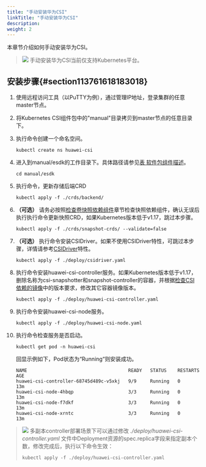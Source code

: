```yaml
---
title: "手动安装华为CSI"
linkTitle: "手动安装华为CSI"
description: 
weight: 2
---
```


本章节介绍如何手动安装华为CSI。

>![](/css-docs/public_sys-resources/zh/icon-note.gif) 
>手动安装华为CSI当前仅支持Kubernetes平台。

## 安装步骤{#section113761618183018}

1.  使用远程访问工具（以PuTTY为例），通过管理IP地址，登录集群的任意master节点。
2.  将Kubernetes CSI组件包中的"manual"目录拷贝到master节点的任意目录下。
3.  执行命令创建一个命名空间。

    ```
    kubectl create ns huawei-csi
    ```

4.  进入到manual/esdk的工作目录下。具体路径请参见[表 软件包组件描述](/docs/安装部署/安装前准备/下载华为CSI软件包#zh-cn_topic_0150885197_table17200162435412)。

    ```
    cd manual/esdk
    ```

5.  执行命令，更新存储后端CRD

    ```
    kubectl apply -f ./crds/backend/
    ```

6.  **（可选）**  请务必按照[检查卷快照依赖组件](/docs/安装部署/安装前准备/检查卷快照依赖组件)章节检查快照依赖组件，确认无误后执行执行命令更新快照CRD，如果Kubernetes版本低于v1.17，跳过本步骤。

    ```
    kubectl apply -f ./crds/snapshot-crds/ --validate=false
    ```

7.  **（可选）**  执行命令安装CSIDriver。如果不使用CSIDriver特性，可跳过本步骤，详情请参考[CSIDriver](https://kubernetes-csi.github.io/docs/csi-driver-object.html)特性。

    ```
    kubectl apply -f ./deploy/csidriver.yaml 
    ```

8.  执行命令安装huawei-csi-controller服务。如果Kubernetes版本低于v1.17，删除名称为csi-snapshotter和snapshot-controller的容器，并根据[检查CSI依赖的镜像](/docs/安装部署/安装前准备/检查CSI依赖的镜像)中的版本要求，修改其它容器镜像版本。

    ```
    kubectl apply -f ./deploy/huawei-csi-controller.yaml
    ```

9.  执行命令安装huawei-csi-node服务。

    ```
    kubectl apply -f ./deploy/huawei-csi-node.yaml 
    ```

10. 执行命令检查服务是否启动。

    ```
    kubectl get pod -n huawei-csi
    ```

    回显示例如下，Pod状态为“Running“则安装成功。

    ```
    NAME                                     READY   STATUS    RESTARTS   AGE
    huawei-csi-controller-68745d489c-v5xkj   9/9     Running   0          13m
    huawei-csi-node-4hbqp                    3/3     Running   0          13m
    huawei-csi-node-f7dkf                    3/3     Running   0          13m
    huawei-csi-node-xrntc                    3/3     Running   0          13m
    ```

>![](/css-docs/public_sys-resources/zh/icon-note.gif) 
>多副本controller部署场景下可以通过修改 _./deploy/huawei-csi-controller.yaml_ 文件中Deployment资源的spec.replica字段来指定副本个数，修改完成后，执行以下命令生效：
>```
>kubectl apply -f ./deploy/huawei-csi-controller.yaml
>```

